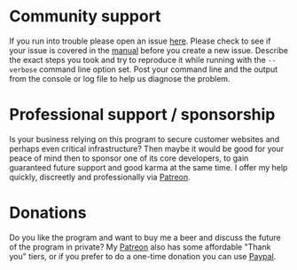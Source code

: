 ﻿# Community support
If you run into trouble please open an issue [here](https://github.com/PKISharp/win-acme/issues).
Please check to see if your issue is covered in the [manual](/win-acme/manual/) before you create a 
new issue. Describe the exact steps you took and try to reproduce it while running with the `--verbose` 
command line option set. Post your command line and the output from the console or log file to help 
us diagnose the problem.

# Professional support / sponsorship
Is your business relying on this program to secure customer websites and perhaps even critical 
infrastructure? Then maybe it would be good for your peace of mind then to sponsor one of its 
core developers, to gain guaranteed future support and good karma at the same time. I offer my 
help quickly, discreetly and professionally via [Patreon](https://www.patreon.com/woutertinus).

# Donations
Do you like the program and want to buy me a beer and discuss the future of the program in 
private? My [Patreon](https://www.patreon.com/woutertinus) also has some affordable 
"Thank you" tiers, or if you prefer to do a one-time donation you can use 
[Paypal](http://paypal.me/woutertinus).